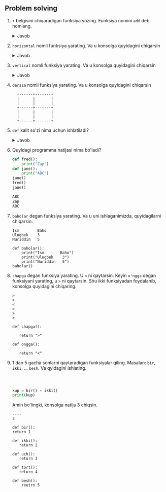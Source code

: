 ## Problem solving
1. `+` belgisini chiqaradigan funksiya yozing. Funksiya nomini `add` deb nomlang.
   <details><summary>Javob</summary>

     ```python
      
     def add():
    print("+")
   add()
    +

     ```
    </details>
2. `horizontal` nomli funksiya yarating. Va u konsolga quyidagini chiqarsin
   <details><summary>Javob</summary>

     ```python
      
     def horizontal():
    print("-"*10)
   horizontal()

     ```
    </details>
   
   
3. `vertical` nomli funksiya yarating. Va u konsolga quyidagini chiqarsin

   <details><summary>Javob</summary>

     ```python
      
     def horizontal():
    print("-"*10)
   horizontal()

     ```
    </details>
   
4. `deraza` nomli funksiya yarating. Va u konsolga quyidagini chiqarsin

    ```commandline
      +------+-------+
      |      |       |
      |      |       |
      +------+-------+
      |      |       |
      |      |       |
      +------+-------+
    ```

   
5. `def` kalit so'zi nima uchun ishlatiladi?
   <details><summary>Javob</summary>

     ```python
      
   Yangi funksiya tuzish uchun

     ```
    </details>

7. Quyidagi programma natijasi nima bo'ladi?

    ```python
    def fred():
        print("Zap")
    def jane():
        print("ABC")
    jane()
    fred()
    jane()
   
   ABC
   Zap
   ABC
    ```

8. `baholar` degan funksiya yarating. Va u uni ishlaganimizda, quyidagilarni chiqarsin.

    ```commandline
    Ism        Baho
    Ulugbek    3
    Nuriddin   5
   
   def baholar():
        print("Ism       Baho")
        print("Ulugbek    3")
        print("Nuriddin   5")
   baholar()
   
    ```

9. `chapga` degan funksiya yarating. U `<` ni qaytarsin. Keyin `o'ngga` degan funksiyani yarating, u `>` ni 
   qaytarsin. Shu ikki funksiyadan foydalanib, konsolga quyidagini chiqaring.
   
    ```commandline
    >
    >
    <
    >
    >
    >
   
   def chapga():

       return ">"

   def ongga():

       return "<"
    ```
   
10. 1 dan 5 gacha sonlarni qaytaradigan funksiyalar qiling. Masalan: `bir`, `ikki`, ... `besh`.
     Va qyidagini ishlating.
   
    ```python
    
    
    
    kup = bir() + ikki()
    print(kup)
    ```
   
    Amin bo'lingki, konsolga natija 3 chiqsin.
   
    ```commandline
    ----
    3
    
    def bir():
    return 1

    def ikki():
       return 2
   
    def uch():
       return 3
   
    def tort():
       return 4
   
    def besh():
        reutrn 5
    ```

  
    


